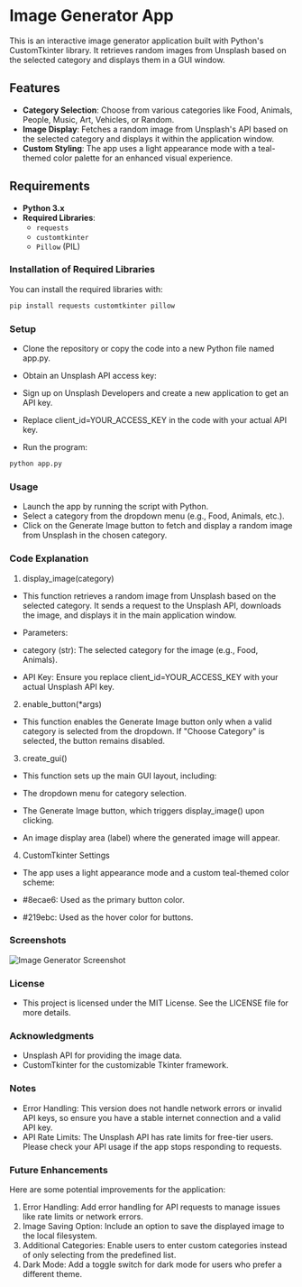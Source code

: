 # Image Generator App

This is an interactive image generator application built with Python's CustomTkinter library. It retrieves random images from Unsplash based on the selected category and displays them in a GUI window.

## Features

- **Category Selection**: Choose from various categories like Food, Animals, People, Music, Art, Vehicles, or Random.
- **Image Display**: Fetches a random image from Unsplash's API based on the selected category and displays it within the application window.
- **Custom Styling**: The app uses a light appearance mode with a teal-themed color palette for an enhanced visual experience.

## Requirements

- **Python 3.x**
- **Required Libraries**:
  - `requests`
  - `customtkinter`
  - `Pillow` (PIL)

### Installation of Required Libraries

You can install the required libraries with:

```bash
pip install requests customtkinter pillow
```
### Setup
- Clone the repository or copy the code into a new Python file named app.py.

- Obtain an Unsplash API access key:

- Sign up on Unsplash Developers and create a new application to get an API key.
- Replace client_id=YOUR_ACCESS_KEY in the code with your actual API key.
- Run the program:
```bash
python app.py
```
### Usage
- Launch the app by running the script with Python.
- Select a category from the dropdown menu (e.g., Food, Animals, etc.).
- Click on the Generate Image button to fetch and display a random image from Unsplash in the chosen category.
### Code Explanation
1. display_image(category)
- This function retrieves a random image from Unsplash based on the selected category. It sends a request to the Unsplash API, downloads the image, and displays it in the main application window.

- Parameters:
- category (str): The selected category for the image (e.g., Food, Animals).
- API Key: Ensure you replace client_id=YOUR_ACCESS_KEY with your actual Unsplash API key.
2. enable_button(*args)
- This function enables the Generate Image button only when a valid category is selected from the dropdown. If "Choose Category" is selected, the button remains disabled.

3. create_gui()
- This function sets up the main GUI layout, including:

- The dropdown menu for category selection.
- The Generate Image button, which triggers display_image() upon clicking.
- An image display area (label) where the generated image will appear.
4. CustomTkinter Settings
- The app uses a light appearance mode and a custom teal-themed color scheme:

- #8ecae6: Used as the primary button color.
- #219ebc: Used as the hover color for buttons.
### Screenshots
![Image Generator Screenshot]([https://github.com/Yesh2344/Image_Generator/picture.png](https://github.com/Yesh2344/Image_Generator/blob/main/picture.png))

### License
- This project is licensed under the MIT License. See the LICENSE file for more details.

### Acknowledgments
- Unsplash API for providing the image data.
- CustomTkinter for the customizable Tkinter framework.
### Notes
- Error Handling: This version does not handle network errors or invalid API keys, so ensure you have a stable internet connection and a valid API key.
- API Rate Limits: The Unsplash API has rate limits for free-tier users. Please check your API usage if the app stops responding to requests.
### Future Enhancements
Here are some potential improvements for the application:

1. Error Handling: Add error handling for API requests to manage issues like rate limits or network errors.
2. Image Saving Option: Include an option to save the displayed image to the local filesystem.
3. Additional Categories: Enable users to enter custom categories instead of only selecting from the predefined list.
4. Dark Mode: Add a toggle switch for dark mode for users who prefer a different theme.
